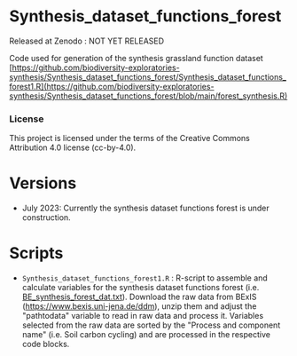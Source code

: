 # Synthesis_dataset_functions_forest
Released at Zenodo : NOT YET RELEASED

Code used for generation of the synthesis grassland function dataset [https://github.com/biodiversity-exploratories-synthesis/Synthesis_dataset_functions_forest/Synthesis_dataset_functions_forest1.R](https://github.com/biodiversity-exploratories-synthesis/Synthesis_dataset_functions_forest/blob/main/forest_synthesis.R)

### License

This project is licensed under the terms of the Creative Commons Attribution 4.0 license (cc-by-4.0).

# Versions

- July 2023: Currently the synthesis dataset functions forest is under construction.

# Scripts

- `Synthesis_dataset_functions_forest1.R` : R-script to assemble and calculate variables for the synthesis dataset functions forest (i.e. [BE_synthesis_forest_dat.txt](https://github.com/biodiversity-exploratories-synthesis/Synthesis_dataset_functions_forest/blob/main/BE_synthesis_forest_dat.txt)). Download the raw data from BExIS (https://www.bexis.uni-jena.de/ddm), unzip them and adjust the "pathtodata" variable to read in raw data and process it. Variables selected from the raw data are sorted by the "Process and component name" (i.e. Soil carbon cycling) and are processed in the respective code blocks.
